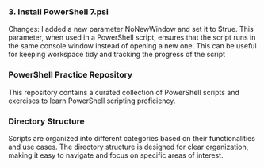 
### 3. Install PowerShell 7.psi
Changes:
I added a new parameter NoNewWindow and set it to $true. This parameter, when used in a PowerShell script, ensures that the script runs in the same console window instead of opening a new one. This can be useful for keeping workspace tidy and tracking the progress of the script

###  PowerShell Practice Repository

This repository contains a curated collection of PowerShell scripts and exercises to learn PowerShell scripting proficiency. 

###  Directory Structure

Scripts are organized into different categories based on their functionalities and use cases. The directory structure is designed for clear organization, making it easy to navigate and focus on specific areas of interest.

